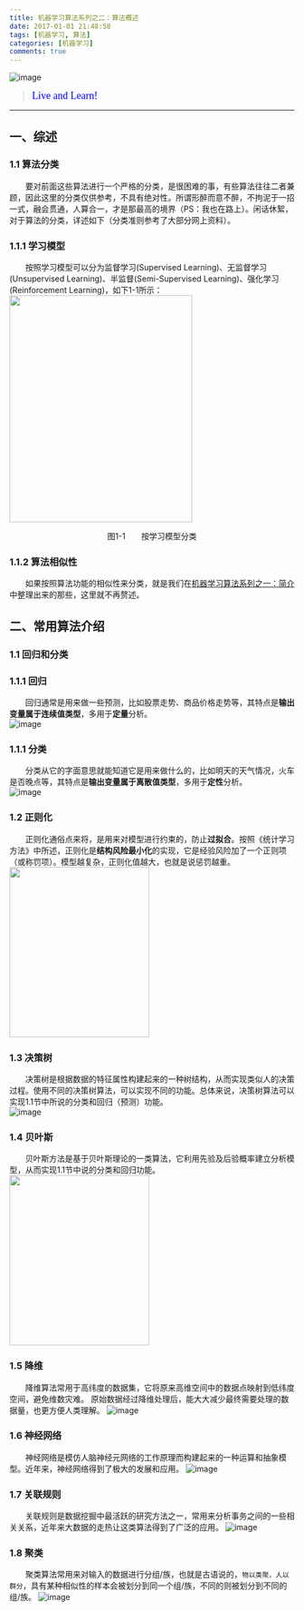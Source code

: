 ```yaml
---
title: 机器学习算法系列之二：算法概述
date: 2017-01-01 21:48:58
tags: [机器学习, 算法]
categories: [机器学习]
comments: true 
---
```



![image](机器学习算法系列之二：算法概述/首图.png)
><font color=#0000FF face="微软雅黑" size=4>Live and Learn!</font>
***

## 一、综述
### 1.1 算法分类  
&emsp;&emsp;要对前面这些算法进行一个严格的分类，是很困难的事，有些算法往往二者兼顾，因此这里的分类仅供参考，不具有绝对性。所谓形醉而意不醉，不拘泥于一招一式，融会贯通，人算合一，才是那最高的境界（PS：我也在路上）。闲话休絮，对于算法的分类，详述如下（分类准则参考了大部分网上资料）。

### 1.1.1 学习模型 
&emsp;&emsp;按照学习模型可以分为监督学习(Supervised Learning)、无监督学习(Unsupervised Learning)、半监督(Semi-Supervised Learning)、强化学习(Reinforcement Learning)，如下1-1所示：  
<img src="机器学习算法系列之二：算法概述/学习模型分类.PNG"  width="80%" height="400" />
<div align='center'>图1-1　　按学习模型分类</div>  
<!-- more -->

### 1.1.2 算法相似性 
&emsp;&emsp;如果按照算法功能的相似性来分类，就是我们在[机器学习算法系列之一：简介](https://flat2010.github.io/2017/01/01/%E6%9C%BA%E5%99%A8%E5%AD%A6%E4%B9%A0%E7%AE%97%E6%B3%95%E7%B3%BB%E5%88%97%E4%B9%8B%E4%B8%80%EF%BC%9A%E7%AE%80%E4%BB%8B/)中整理出来的那些，这里就不再赘述。

## 二、常用算法介绍
### 1.1 回归和分类
### 1.1.1 回归 
&emsp;&emsp;回归通常是用来做一些预测，比如股票走势、商品价格走势等，其特点是**输出变量属于连续值类型**，多用于**定量**分析。  
![image](机器学习算法系列之二：算法概述/线性回归配图.PNG)
### 1.1.1 分类
&emsp;&emsp;分类从它的字面意思就能知道它是用来做什么的，比如明天的天气情况，火车是否晚点等，其特点是**输出变量属于离散值类型**，多用于**定性**分析。  
![image](机器学习算法系列之二：算法概述/分类配图.png)  

### 1.2 正则化
&emsp;&emsp;正则化通俗点来将，是用来对模型进行约束的，防止**过拟合**。按照《统计学习方法》中所述，正则化是**结构风险最小化**的实现，它是经验风险加了一个正则项（或称罚项）。模型越复杂，正则化值越大，也就是说惩罚越重。  
<img src="机器学习算法系列之二：算法概述/正则化配图.png"  width="70%" height="300" /> 

### 1.3 决策树
&emsp;&emsp;决策树是根据数据的特征属性构建起来的一种树结构，从而实现类似人的决策过程。使用不同的决策树算法，可以实现不同的功能。总体来说，决策树算法可以实现1.1节中所说的分类和回归（预测）功能。  
![image](机器学习算法系列之二：算法概述/决策树配图.png)     

### 1.4 贝叶斯
&emsp;&emsp;贝叶斯方法是基于贝叶斯理论的一类算法，它利用先验及后验概率建立分析模型，从而实现1.1节中说的分类和回归功能。  
<img src="机器学习算法系列之二：算法概述/贝叶斯配图.png"  width="70%" height="300" /> 

### 1.5 降维
&emsp;&emsp;降维算法常用于高纬度的数据集，它将原来高维空间中的数据点映射到低纬度空间，避免维数灾难。 原始数据经过降维处理后，能大大减少最终需要处理的数据量，也更方便人类理解。
![image](机器学习算法系列之二：算法概述/降维算法配图.png)  

### 1.6 神经网络
&emsp;&emsp;神经网络是模仿人脑神经元网络的工作原理而构建起来的一种运算和抽象模型。近年来，神经网络得到了极大的发展和应用。
![image](机器学习算法系列之二：算法概述/神经网络配图.png)  

### 1.7 关联规则
&emsp;&emsp;关联规则是数据挖掘中最活跃的研究方法之一，常用来分析事务之间的一些相关关系，近年来大数据的走热让这类算法得到了广泛的应用。
![image](机器学习算法系列之二：算法概述/关联规则配图.png)   

### 1.8 聚类
&emsp;&emsp;聚类算法常用来对输入的数据进行分组/族，也就是古语说的，`物以类聚，人以群分`，具有某种相似性的样本会被划分到同一个组/族，不同的则被划分到不同的组/族。
![image](机器学习算法系列之二：算法概述/聚类配图.png)  